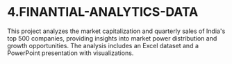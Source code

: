 # 4.FINANTIAL-ANALYTICS-DATA
This project analyzes the market capitalization and quarterly sales of India's top 500 companies, providing insights into market power distribution and growth opportunities. The analysis includes an Excel dataset and a PowerPoint presentation with visualizations.
